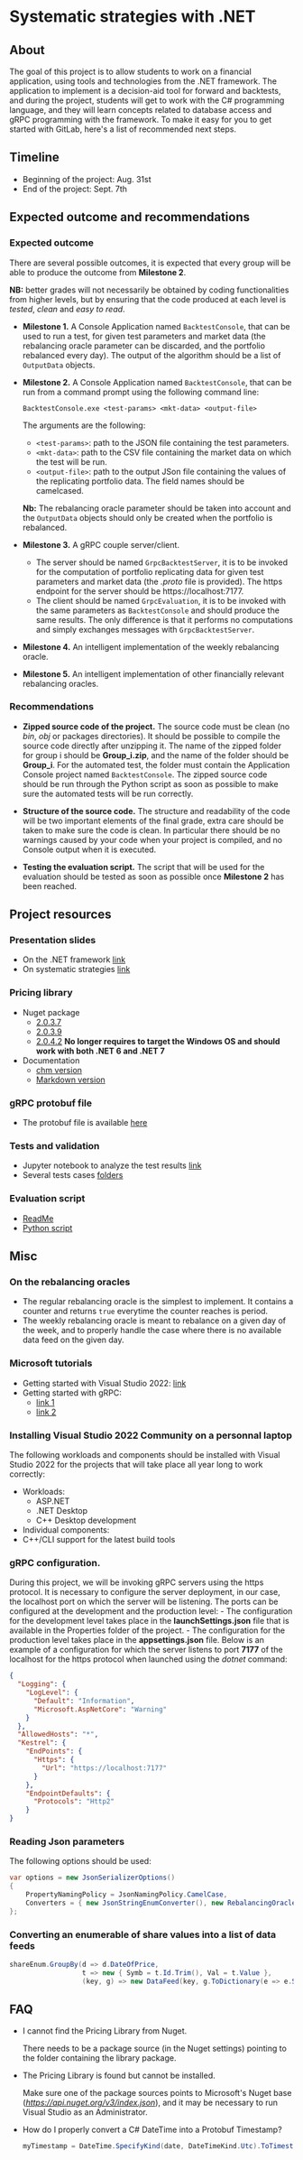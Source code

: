 # Systematic strategies with .NET



## About

The goal of this project is to allow students to work on a financial application, using tools and technologies from the .NET framework. The application to implement is a decision-aid tool for forward and backtests, and during the project, students will get to work with the C# programming language, and they will learn concepts related to database access and gRPC programming with the framework.
To make it easy for you to get started with GitLab, here's a list of recommended next steps.

## Timeline

- Beginning of the project: Aug. 31st
- End of the project: Sept. 7th

## Expected outcome and recommendations

### Expected outcome

There are several possible outcomes, it is expected that every group will be able to produce the outcome from **Milestone 2**. 

**NB:** better grades will not necessarily be obtained by coding functionalities from higher levels, but by ensuring that the code produced at each level is *tested*, *clean* and *easy to read*.

- **Milestone 1.**
A Console Application named ``BacktestConsole``, that can be used to run a test, for given test parameters and market data (the rebalancing oracle parameter can be discarded, and the portfolio rebalanced every day). The output of the algorithm should be a list of ``OutputData`` objects.
- **Milestone 2.**
    A Console Application named ``BacktestConsole``, that can be run from a command prompt using the following command line:
    ```script
    BacktestConsole.exe <test-params> <mkt-data> <output-file>
    ```
    The arguments are the following:
    - ``<test-params>``: path to the JSON file containing the test parameters.
    - ``<mkt-data>``: path to the CSV file containing the market data on which the test will be run.
    - ``<output-file>``: path to the output JSon file containing the values of the replicating portfolio data. The field names should be camelcased.

    **Nb:** The rebalancing oracle parameter should be taken into account and the ``OutputData`` objects should only be created when the portfolio is rebalanced.
- **Milestone 3.**
A gRPC couple server/client. 
    - The server should be named ``GrpcBacktestServer``, it is to be invoked for the computation of portfolio replicating data for given test parameters and market data (the *.proto* file is provided). The https endpoint for the server should be https://localhost:7177. 
    - The client should be named ``GrpcEvaluation``, it is to be invoked with the same parameters as ``BacktestConsole`` and should produce the same results. The only difference is that it performs no computations and simply exchanges messages with ``GrpcBacktestServer``.
- **Milestone 4.**
An intelligent implementation of the weekly rebalancing oracle.
- **Milestone 5.**
An intelligent implementation of other financially relevant rebalancing oracles.

### Recommendations
- **Zipped source code of the project.**
The source code must be clean (no *bin*, *obj* or packages directories). It should be possible to compile the source code directly after unzipping it. The name of the zipped folder for group i should be **Group_i.zip**, and the name of the folder should be **Group_i**. For the automated test, the folder must contain the Application Console project named ``BacktestConsole``. The zipped source code should be run through the Python script as soon as possible to make sure the automated tests will be run correctly.

- **Structure of the source code.**
The structure and readability of the code will be two important elements of the final grade, extra care should be taken to make sure the code is clean. In particular there should be no warnings caused by your code when your project is compiled, and no Console output when it is executed.
- **Testing the evaluation script.**
The script that will be used for the evaluation should be tested as soon as possible once **Milestone 2** has been reached. 

## Project resources

### Presentation slides
- On the .NET framework [link](https://www.dropbox.com/scl/fi/jbqae0194200y16qonv9c/PresentationGenerale.pdf?rlkey=gudaiwt6wwngm4dxhmyb544hb&dl=0) 
- On systematic strategies [link](https://www.dropbox.com/scl/fi/txuqryoaztqg50gakldb9/SystematicStrategies.pdf?rlkey=8ejbuj6jiw4a9dusnyc6tygi8&dl=0)

### Pricing library
- Nuget package 
    - [2.0.3.7](https://www.dropbox.com/scl/fi/mumad41uggoj73e1xja1j/PricingLibrary.2.0.3.7.nupkg?rlkey=i4jlloqdsjqy4wxm3yiq6qzny&dl=0)
    - [2.0.3.9](https://www.dropbox.com/scl/fi/fu0n1lm9hn419fftfnwx8/PricingLibrary.2.0.3.9.nupkg?rlkey=kwhnuzjwr6brucklxv7fk5hng&dl=0)
    - [2.0.4.2](https://www.dropbox.com/scl/fi/5c7q96l140b49hcbbjevz/PricingLibrary.2.0.4.2.nupkg?rlkey=8g0blq4w85oat7dcyezeqlxgc&dl=0) **No longer requires to target the Windows OS and should work with both .NET 6 and .NET 7**
- Documentation 
    - [chm version](https://www.dropbox.com/scl/fi/nh2zo68pofobzzh4fgosi/PricingLibraryDoc.chm?rlkey=n8ox1naj9qxcrbs3tv4il1gqv&dl=0)
    - [Markdown version](PricingLibraryDoc/index.md)

### gRPC protobuf file
- The protobuf file is available [here](Resources/test_params.proto)

### Tests and validation
- Jupyter notebook to analyze the test results [link](Resources/result_analysis.ipynb)
- Several tests cases [folders](Resources/TestData/)

### Evaluation script
- [ReadMe](Resources/EvaluationScript/README.md)
- [Python script](Resources/EvaluationScript/generate_backtest_results.py)

## Misc

### On the rebalancing oracles
- The regular rebalancing oracle is the simplest to implement. It contains a counter and returns ``true`` everytime the counter reaches is period.
- The weekly rebalancing oracle is meant to rebalance on a given day of the week, and to properly handle the case where there is no available data feed on the given day.

### Microsoft tutorials
- Getting started with Visual Studio 2022: [link](https://www.youtube.com/watch?v=eIHKZfgddLM&t=1s)
- Getting started with gRPC:
	- [link 1](https://docs.microsoft.com/fr-fr/aspnet/core/grpc/)
	- [link 2](https://learn.microsoft.com/fr-fr/aspnet/core/tutorials/grpc/grpc-start)
    
### Installing Visual Studio 2022 Community on a personnal laptop
The following workloads and components should be installed with Visual Studio 2022 for the projects that will take place all year long to work correctly:
- Workloads:
    - ASP.NET
    - .NET Desktop
    - C++ Desktop development
- Individual components:
 - C++/CLI support for the latest build tools

### gRPC configuration. 

During this project, we will be invoking gRPC servers using the https protocol. It is necessary to configure the server deployment, in our case, the localhost port on which the server will be listening. The ports can be configured at the development and the production level: 
        - The configuration for the development level takes place in the **launchSettings.json** file that is available in the Properties folder of the project.
        - The configuration for the production level takes place in the **appsettings.json** file. Below is an example of a configuration for which the server listens to port **7177** of the localhost for the https protocol when launched using the *dotnet* command:
```json
{
  "Logging": {
    "LogLevel": {
      "Default": "Information",
      "Microsoft.AspNetCore": "Warning"
    }
  },
  "AllowedHosts": "*",
  "Kestrel": {
    "EndPoints": {
      "Https": {
        "Url": "https://localhost:7177"
      }
    },
    "EndpointDefaults": {
      "Protocols": "Http2"
    }
}
```
### Reading Json parameters
The following options should be used:
```csharp
var options = new JsonSerializerOptions()
{
    PropertyNamingPolicy = JsonNamingPolicy.CamelCase,
    Converters = { new JsonStringEnumConverter(), new RebalancingOracleDescriptionConverter() }
};
```

### Converting an enumerable of share values into a list of data feeds
```csharp
shareEnum.GroupBy(d => d.DateOfPrice,
                  t => new { Symb = t.Id.Trim(), Val = t.Value },
                  (key, g) => new DataFeed(key, g.ToDictionary(e => e.Symb, e => e.Val))).ToList();
```

## FAQ

- I cannot find the Pricing Library from Nuget.
    
    There needs to be a package source (in the Nuget settings) pointing to the folder containing the library package.

- The Pricing Library is found but cannot be installed.

    Make sure one of the package sources points to Microsoft's Nuget base (*https://api.nuget.org/v3/index.json*), and it may be necessary to run Visual Studio as an Administrator.

- How do I properly convert a C# DateTime into a Protobuf Timestamp?
  ```csharp
  myTimestamp = DateTime.SpecifyKind(date, DateTimeKind.Utc).ToTimestamp()
  ```


